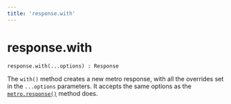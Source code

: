 ```yaml
---
title: 'response.with'
---
```

# response.with

```
response.with(...options) : Response
```

The `with()` method creates a new metro response, with all the overrides set in the `...options` parameters. It accepts the same options as the [`metro.response()`](./README.md) method does.
